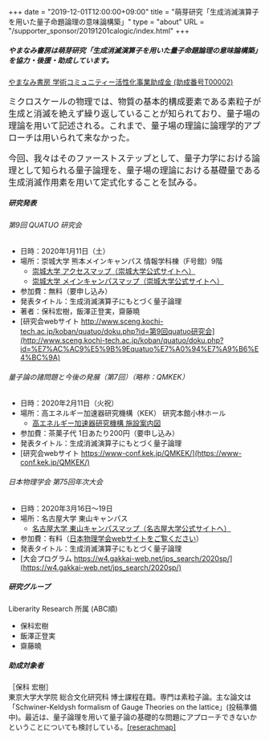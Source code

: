 +++
date = "2019-12-01T12:00:00+09:00"
title = "萌芽研究「生成消滅演算子を用いた量子命題論理の意味論構築」"
type = "about"
URL = "/supporter_sponsor/20191201calogic/index.html"
+++


##### やまなみ書房は萌芽研究「生成消滅演算子を用いた量子命題論理の意味論構築」を協力・後援・助成しています。


[やまなみ書房 学術コミュニティー活性化事業助成金 (助成番号T00002)](/grants/)


<span style="font-size: 120%;">
<p>ミクロスケールの物理では、物質の基本的構成要素である素粒子が生成と消滅を絶えず繰り返していることが知られており、量子場の理論を用いて記述される。これまで、量子場の理論に論理学的アプローチは用いられて来なかった。</p>
<p>今回、我々はそのファーストステップとして、量子力学における論理として知られる量子論理を、量子場の理論における基礎量である生成消滅作用素を用いて定式化することを試みる。</p></span>


##### 研究発表

###### 第9回 QUATUO 研究会

* 日時：2020年1月11日（土）
* 場所：崇城大学 熊本メインキャンパス 情報学科棟（F号館）9階
    * [崇城大学 アクセスマップ（崇城大学公式サイトへ）](https://www.sojo-u.ac.jp/access/)
    * [崇城大学 メインキャンパスマップ（崇城大学公式サイトへ）](https://www.sojo-u.ac.jp/access/campus/)
* 参加費：無料（要申し込み）
* 発表タイトル：生成消滅演算子にもとづく量子論理
* 著者：保科宏樹，飯澤正登実，齋藤曉
* [研究会webサイト http://www.sceng.kochi-tech.ac.jp/koban/quatuo/doku.php?id=第9回quatuo研究会](http://www.sceng.kochi-tech.ac.jp/koban/quatuo/doku.php?id=%E7%AC%AC9%E5%9B%9Equatuo%E7%A0%94%E7%A9%B6%E4%BC%9A)

###### 量子論の諸問題と今後の発展（第7回）（略称：QMKEK）

* 日時：2020年2月11日（火祝）
* 場所：高エネルギー加速器研究機構（KEK） 研究本館小林ホール
    * [高エネルギー加速器研究機構 施設案内図](https://www.kek.jp/ja/ForResearcher/KEKMap/map/)
* 参加費：茶菓子代 1日あたり200円（要申し込み）
* 発表タイトル：生成消滅演算子にもとづく量子論理
* [研究会webサイト https://www-conf.kek.jp/QMKEK/](https://www-conf.kek.jp/QMKEK/)


###### 日本物理学会 第75回年次大会

* 日時：2020年3月16日〜19日
* 場所：名古屋大学 東山キャンパス
    * [名古屋大学 東山キャンパスマップ（名古屋大学公式サイトへ）](http://www.nagoya-u.ac.jp/access-map/index.html)
* 参加費：有料（[日本物理学会webサイトをご覧ください](https://www.jps.or.jp/activities/meetings/gaiyou.php)）
* 発表タイトル：生成消滅演算子にもとづく量子論理
* [大会プログラム https://w4.gakkai-web.net/jps_search/2020sp/](https://w4.gakkai-web.net/jps_search/2020sp/)


##### 研究グループ

Liberarity Research 所属 (ABC順)

* 保科宏樹
* 飯澤正登実
* 齋藤曉


##### 助成対象者

［保科 宏樹］<BR>
東京大学大学院 総合文化研究科 博士課程在籍。専門は素粒子論。主な論文は「Schwiner-Keldysh formalism of Gauge Theories on the lattice」(投稿準備中)。最近は、量子論理を用いて量子論の基礎的な問題にアプローチできないかということについても検討している。[[reserachmap]](https://researchmap.jp/hfoahs/)
